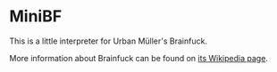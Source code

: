 # MiniBF
This is a little interpreter for Urban Müller's Brainfuck.

More information about Brainfuck can be found on [its Wikipedia page](https://en.wikipedia.org/wiki/Brainfuck).
